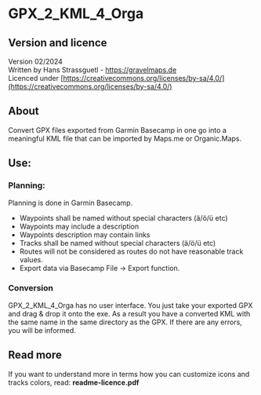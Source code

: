 # GPX_2_KML_4_Orga
## Version and licence
Version 02/2024<br/>
Written by Hans Strassguetl - https://gravelmaps.de  <br/>
Licenced under [https://creativecommons.org/licenses/by-sa/4.0/](https://creativecommons.org/licenses/by-sa/4.0/)
## About
Convert GPX files exported from Garmin Basecamp in one go into a meaningful KML file that can be imported by Maps.me or Organic.Maps.

## Use:
### Planning: 
Planning is done in Garmin Basecamp. 
- Waypoints shall be named without special characters (ä/ö/ü etc)
- Waypoints may include a description
- Waypoints description may contain links
- Tracks shall be named without special characters (ä/ö/ü etc)
- Routes will not be considered as routes do not have reasonable track values.
- Export data via Basecamp File -> Export function.

### Conversion
GPX_2_KML_4_Orga has no user interface. You just take your exported GPX and drag & drop it onto the exe. As a result you have a converted KML with the same name in the same directory as the GPX.
If there are any errors, you will be informed.

## Read more ##

If you want to understand more in terms how you can customize icons and tracks colors, read: **readme-licence.pdf**